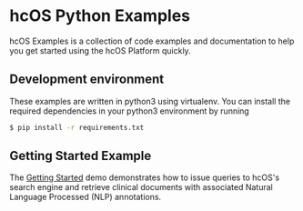 # hcOS Python Examples

hcOS Examples is a collection of code examples and documentation to help you get started using the hcOS Platform quickly.

## Development environment

These examples are written in python3 using virtualenv. You can install the required dependencies in your python3 environment by running

```bash
$ pip install -r requirements.txt
```

## Getting Started Example

The [Getting Started](../README.md) demo demonstrates how to issue queries to hcOS's search engine and retrieve clinical documents with associated Natural Language Processed (NLP) annotations.
